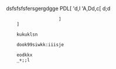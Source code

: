 dsfsfsfsfersgergdgge
        PDL[
                        'd,l
                        'A,Dd,c[    d;d
                        
                        ]
        ]

        kukuklsn

        dook99siwkk:iiisje

        eodkkx
        _+;;l

        